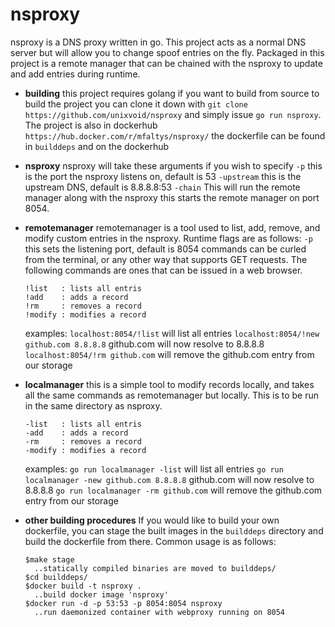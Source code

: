 nsproxy
=======

nsproxy is a DNS proxy written in go.
This project acts as a normal DNS server but will allow
you to change spoof entries on the fly. Packaged in this
project is a remote manager that can be chained with the
nsproxy to update and add entries during runtime.

- **building**
  this project requires golang if you want to build from source
  to build the project you can clone it down with 
  `git clone https://github.com/unixvoid/nsproxy`
  and simply issue `go run nsproxy`.
  The project is also in dockerhub `https://hub.docker.com/r/mfaltys/nsproxy/`
  the dockerfile can be found in `builddeps` and on the dockerhub

- **nsproxy**
  nsproxy will take these arguments if you wish to specify
  `-p` this is the port the nsproxy listens on, default is 53
  `-upstream` this is the upstream DNS, default is 8.8.8.8:53
  `-chain` This will run the remote manager along with the nsproxy
  this starts the remote manager on port 8054.

- **remotemanager**
  remotemanager is a tool used to list, add, remove, and modify custom
  entries in the nsproxy. Runtime flags are as follows:
  `-p` this sets the listening port, default is 8054
  commands can be curled from the terminal, or any other way that
  supports GET requests. The following commands are ones that can be
  issued in a web browser.
  ```
  !list   : lists all entris
  !add    : adds a record
  !rm     : removes a record
  !modify : modifies a record
  ```

  examples:
  `localhost:8054/!list` will list all entries
  `localhost:8054/!new github.com 8.8.8.8` github.com will now resolve to 8.8.8.8
  `localhost:8054/!rm github.com` will remove the github.com entry from our storage

- **localmanager**
  this is a simple tool to modify records locally, and takes all the same commands
  as remotemanager but locally. This is to be run in the same directory as nsproxy.

  ```
  -list   : lists all entris
  -add    : adds a record
  -rm     : removes a record
  -modify : modifies a record
  ```

  examples:
  `go run localmanager -list` will list all entries
  `go run localmanager -new github.com 8.8.8.8` github.com will now resolve to 8.8.8.8
  `go run localmanager -rm github.com` will remove the github.com entry from our storage

- **other building procedures**
  If you would like to build your own dockerfile, you can stage the built images
  in the `builddeps` directory and build the dockerfile from there. Common usage
  is as follows:

  ```
  $make stage
    ..statically compiled binaries are moved to builddeps/
  $cd builddeps/
  $docker build -t nsproxy .
    ..build docker image 'nsproxy'
  $docker run -d -p 53:53 -p 8054:8054 nsproxy
    ..run daemonized container with webproxy running on 8054
  ```
